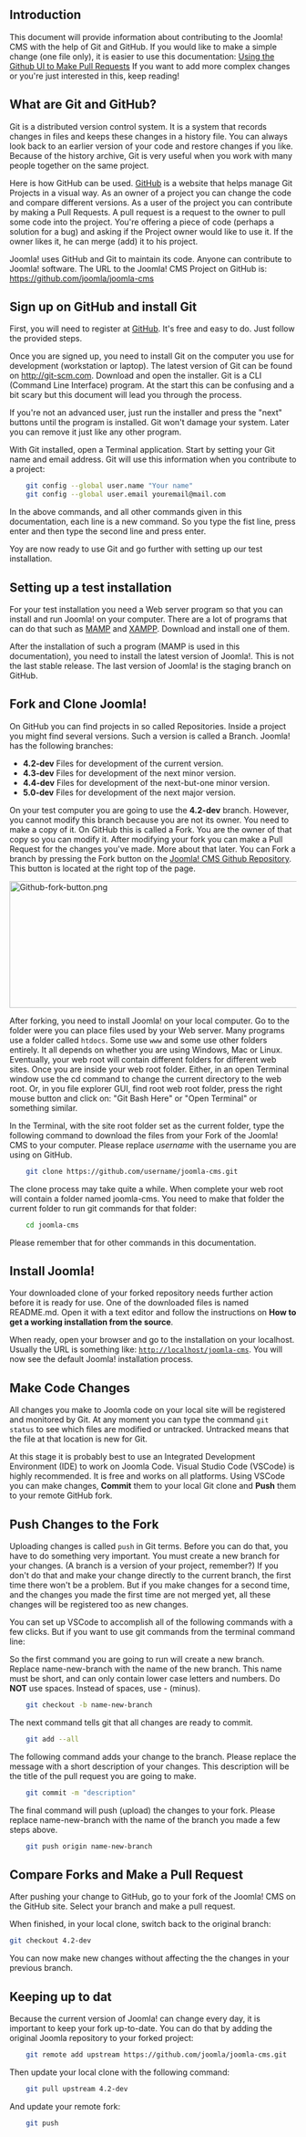 <!-- Filename: Working_with_git_and_github / Display title: Working with git and github -->

## Introduction

This document will provide information about contributing to the Joomla!
CMS with the help of Git and GitHub. If you would like to make a simple change
(one file only), it is easier to use this documentation: [Using the
Github UI to Make Pull
Requests](https://docs.joomla.org/Using_the_Github_UI_to_Make_Pull_Requests "Special:MyLanguage/Using the Github UI to Make Pull Requests")
If you want to add more complex changes or you're just interested in
this, keep reading!

## What are Git and GitHub?

Git is a distributed version control system. It is a system that records
changes in files and keeps these changes in a history file. You can
always look back to an earlier version of your code and restore changes
if you like. Because of the history archive, Git is very useful when you
work with many people together on the same project.

Here is how GitHub can be used.
<a href="https://www.github.com" class="external text" target="_blank"
rel="nofollow noreferrer noopener">GitHub</a> is a website that helps
manage Git Projects in a visual way. As an owner of a project you can
change the code and compare different versions. As a user of the project
you can contribute by making a Pull Requests. A pull request is a
request to the owner to pull some code into the project. You're offering
a piece of code (perhaps a solution for a bug) and asking if the Project
owner would like to use it. If the owner likes it, he can merge (add) it
to his project.

Joomla! uses GitHub and Git to maintain its code. Anyone can
contribute to Joomla! software. The URL to the Joomla! CMS Project on
GitHub is:
<a href="https://github.com/joomla/joomla-cms" class="external free"
target="_blank"
rel="nofollow noreferrer noopener">https://github.com/joomla/joomla-cms</a>

## Sign up on GitHub and install Git

First, you will need to register at
<a href="http://www.github.com" class="external text" target="_blank"
rel="nofollow noreferrer noopener">GitHub</a>. It's free and easy to do.
Just follow the provided steps.

Once you are signed up, you need to install Git on the computer you use
for development (workstation or laptop). The latest version of Git
can be found on
<a href="http://git-scm.com" class="external free" target="_blank"
rel="nofollow noreferrer noopener">http://git-scm.com</a>. Download and
open the installer. Git is a CLI (Command Line Interface) program. At
the start this can be confusing and a bit scary but this document will
lead you through the process.

If you're not an advanced user, just run the installer and press the
"next" buttons until the program is installed. Git won't damage your
system. Later you can remove it just like any other program.

With Git installed, open a Terminal application. Start by setting 
your Git name and email address. Git will use this information when
you contribute to a project:

```bash
    git config --global user.name "Your name"
    git config --global user.email youremail@mail.com
```

In the above commands, and all other commands given in this
documentation, each line is a new command. So you type the fist line,
press enter and then type the second line and press enter.

Yoy are now ready to use Git and go further with setting up our test
installation.

## Setting up a test installation

For your test installation you need a Web server program so that you can
install and run Joomla! on your computer. There are a lot of programs
that can do that such as
<a href="https://www.mamp.info/" class="external text" target="_blank"
rel="nofollow noreferrer noopener">MAMP</a> and
<a href="https://www.apachefriends.org/" class="external text"
target="_blank" rel="nofollow noreferrer noopener">XAMPP</a>. Download
and install one of them.

After the installation of such a program (MAMP is used in this
documentation), you need to install the latest version of Joomla!. 
This is not the last stable release.
The last version of Joomla! is the staging branch on GitHub. 

## Fork and Clone Joomla!

On GitHub you can find projects in so called Repositories. Inside a
project you might find several versions. Such a version is called a
Branch. Joomla! has the following branches:

- **4.2-dev** Files for development of the current version.
- **4.3-dev** Files for development of the next minor version.
- **4.4-dev** Files for development of the next-but-one minor version.
- **5.0-dev** Files for development of the next major version.

On your test computer you are going to use the **4.2-dev** branch. 
However, you cannot modify this branch because you are not its owner.
You need to make a copy of it. On GitHub this is called a Fork. You 
are the owner of that copy so you can modify it. After modifying your 
fork you can make a Pull Request for the changes you've made.
More about that later. You can Fork a branch by pressing the Fork button
on the
<a href="https://github.com/joomla/joomla-cms" class="external text"
target="_blank" rel="nofollow noreferrer noopener">Joomla! CMS Github
Repository</a>. This button is located at the right top of the page.

<img src="https://docs.joomla.org/images/6/6c/Github-fork-button.png"
decoding="async" data-file-width="1002" data-file-height="222"
width="1002" height="222" alt="Github-fork-button.png" />

After forking, you need to install Joomla! on your local computer.
Go to the folder were you can place files used by your Web server. Many
programs use a folder called `htdocs`. Some use `www` and some use
other folders entirely. It all depends on whether you are using Windows,
Mac or Linux. Eventually, your web root will contain different folders
for different web sites. Once you are inside your web root folder.
Either, in an open Terminal window use the cd command to change the 
current directory to the web root. Or, in you file explorer GUI, find 
root web root folder, press the right mouse button and click on: 
"Git Bash Here" or "Open Terminal" or something similar. 

In the Terminal, with the site root folder set as the current folder,
type the following command to download the files from your Fork of the
Joomla! CMS to your computer. Please replace *username* with the
username you are using on GitHub.

```bash
    git clone https://github.com/username/joomla-cms.git
```
The clone process may take quite a while. When complete your web root 
will contain a folder named joomla-cms. You need to make that folder
the current folder to run git commands for that folder:

```bash
    cd joomla-cms
```

Please remember that for other commands in this documentation.

## Install Joomla!

Your downloaded clone of your forked repository needs further action
before it is ready for use. One of the downloaded files is named README.md.
Open it with a text editor and follow the instructions on 
**How to get a working installation from the source**.

When ready, open your browser and go to the installation on your
localhost. Usually the URL is something like:
<a href="http://localhost/joomla-cms" class="external free"
target="_blank"
rel="nofollow noreferrer noopener"><code>http://localhost/joomla-cms</code></a>.
You will now see the default Joomla! installation process.

## Make Code Changes

All changes you make to Joomla code on your local site will be registered 
and monitored by Git. At any moment you can type the
command `git status` to see which files are modified or untracked.
Untracked means that the file at that location is new for Git.

At this stage it is probably best to use an Integrated Development
Environment (IDE) to work on Joomla Code. Visual Studio Code (VSCode)
is highly recommended. It is free and works on all platforms. Using
VSCode you can make changes, **Commit** them to your local Git 
clone and **Push** them to your remote GitHub fork.

## Push Changes to the Fork

Uploading changes is called `push` in Git terms. Before you can do that,
you have to do something very important. You must create a new branch for
your changes. (A branch is a version of your project, remember?) If you
don't do that and make your change directly to the current branch, the
first time there won't be a problem. But if you make changes for a
second time, and the changes you made the first time are not merged yet,
all these changes will be registered too as new changes.

You can set up VSCode to accomplish all of the following commands
with a few clicks. But if you want to use git commands from the
terminal command line:

So the first command you are going to run will create a new branch. 
Replace name-new-branch with the name of the new branch. This name 
must be short, and can only contain lower case letters and numbers. 
Do **NOT** use spaces. Instead of spaces, use - (minus).

```bash
    git checkout -b name-new-branch
```

The next command tells git that all changes are ready to commit.

```bash
    git add --all
```

The following command adds your change to the branch. Please replace the
message with a short description of your changes. This description will
be the title of the pull request you are going to make.

```bash
    git commit -m "description"
```

The final command will push (upload) the changes to your fork. Please
replace name-new-branch with the name of the branch you made a few steps
above.

```bash
    git push origin name-new-branch
```

## Compare Forks and Make a Pull Request

After pushing your change to GitHub, go to your fork of the Joomla! CMS
on the GitHub site. Select your branch and make a pull request.

When finished, in your local clone, switch back to the original branch:

```bash
git checkout 4.2-dev
```

You can now make new changes without affecting the the changes in your
previous branch.

## Keeping up to dat

Because the current version of Joomla! can change every day, it is 
important to keep your fork up-to-date. You can do that by adding 
the original Joomla repository to your forked project:

```bash
    git remote add upstream https://github.com/joomla/joomla-cms.git
```

Then update your local clone with the following command:

```bash
    git pull upstream 4.2-dev
```

And update your remote fork:

```bash
    git push
```
